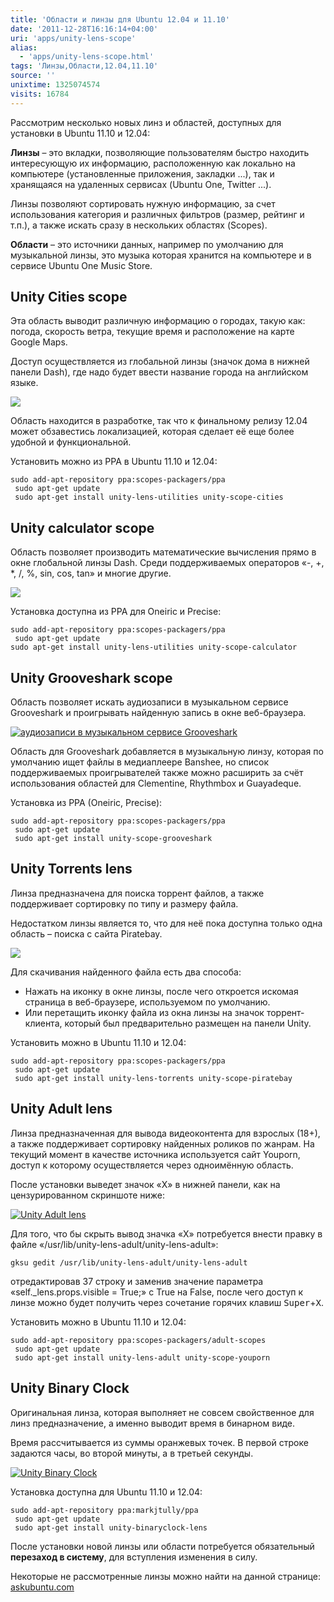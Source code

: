 ```yaml
---
title: 'Области и линзы для Ubuntu 12.04 и 11.10'
date: '2011-12-28T16:16:14+04:00'
uri: 'apps/unity-lens-scope'
alias: 
  - 'apps/unity-lens-scope.html'
tags: 'Линзы,Области,12.04,11.10'
source: ''
unixtime: 1325074574
visits: 16784
---
```

Рассмотрим несколько новых линз и областей, доступных для установки в Ubuntu 11.10 и 12.04:

**Линзы** – это вкладки, позволяющие пользователям быстро находить интересующую их информацию, расположенную как локально на компьютере (установленные приложения, закладки ...), так и хранящаяся на удаленных сервисах (Ubuntu One, Twitter ...).

Линзы позволяют сортировать нужную информацию, за счет использования категория и различных фильтров (размер, рейтинг и т.п.), а также искать сразу в нескольких областях (Scopes).

**Области** – это источники данных, например по умолчанию для музыкальной линзы, это музыка которая хранится на компьютере и в сервисе Ubuntu One Music Store.

## Unity Cities scope

Эта область выводит различную информацию о городах, такую как: погода, скорость ветра, текущие время и расположение на карте Google Maps.

Доступ осуществляется из глобальной линзы (значок дома в нижней панели Dash), где надо будет ввести название города на английском языке.

[![](img/2011/12/28/16-00/unity-cities-scope-6587409813-o.jpg)](img/2011/12/28/16-00/unity-cities-scope-6587409813-o.jpg)

Область находится в разработке, так что к финальному релизу 12.04 может обзавестись локализацией, которая сделает её еще более удобной и функциональной.

Установить можно из PPA в Ubuntu 11.10 и 12.04:

```
sudo add-apt-repository ppa:scopes-packagers/ppa
 sudo apt-get update
 sudo apt-get install unity-lens-utilities unity-scope-cities
```

## Unity calculator scope

Область позволяет производить математические вычисления прямо в окне глобальной линзы Dash. Среди поддерживаемых операторов «-, +, \*, /, %, sin, cos, tan» и многие другие.

[![](img/2011/12/28/16-00/unity-calculator-scope-6587409145-o.jpg)](img/2011/12/28/16-00/unity-calculator-scope-6587409145-o.jpg)

Установка доступна из PPA для Oneiric и Precise:

```
sudo add-apt-repository ppa:scopes-packagers/ppa
 sudo apt-get update 
sudo apt-get install unity-lens-utilities unity-scope-calculator
```

## Unity Grooveshark scope

Область позволяет искать аудиозаписи в музыкальном сервисе Grooveshark и проигрывать найденную запись в окне веб-браузера.

[![аудиозаписи в музыкальном сервисе Grooveshark](img/2011/12/28/16-00/unity-grooveshark-scope-6587409301-o.jpg)](img/2011/12/28/16-00/unity-grooveshark-scope-6587409301-o.jpg)

Область для Grooveshark добавляется в музыкальную линзу, которая по умолчанию ищет файлы в медиаплеере Banshee, но список поддерживаемых проигрывателей также можно расширить за счёт использования областей для Clementine, Rhythmbox и Guayadeque.

Установка из PPA (Oneiric, Precise):

```
sudo add-apt-repository ppa:scopes-packagers/ppa
 sudo apt-get update
 sudo apt-get install unity-scope-grooveshark
```

## Unity Torrents lens

Линза предназначена для поиска торрент файлов, а также поддерживает сортировку по типу и размеру файла.

Недостатком линзы является то, что для неё пока доступна только одна область – поиска с сайта Piratebay.

[![](img/2011/12/28/16-00/unity-torrents-lens-6587409629-o.jpg)](img/2011/12/28/16-00/unity-torrents-lens-6587409629-o.jpg)

Для скачивания найденного файла есть два способа:

*   Нажать на иконку в окне линзы, после чего откроется искомая страница в веб-браузере, используемом по умолчанию.
*   Или перетащить иконку файла из окна линзы на значок торрент-клиента, который был предварительно размещен на панели Unity.

Установить можно в Ubuntu 11.10 и 12.04:

```
sudo add-apt-repository ppa:scopes-packagers/ppa
 sudo apt-get update
 sudo apt-get install unity-lens-torrents unity-scope-piratebay
```

## Unity Adult lens

Линза предназначенная для вывода видеоконтента для взрослых (18+), а также поддерживает сортировку найденных роликов по жанрам. На текущий момент в качестве источника используется сайт Youporn, доступ к которому осуществляется через одноимённую область.

После установки выведет значок «X» в нижней панели, как на цензурированном скриншоте ниже:

[![Unity Adult lens](img/2011/12/28/16-00/unity-adult-lens-6587409961-o.jpg)](img/2011/12/28/16-00/unity-adult-lens-6587409961-o.jpg)

Для того, что бы скрыть вывод значка «X» потребуется внести правку в файле «/usr/lib/unity-lens-adult/unity-lens-adult»:

```
gksu gedit /usr/lib/unity-lens-adult/unity-lens-adult
```

отредактировав 37 строку и заменив значение параметра «self.\_lens.props.visible = True;» с True на False, после чего доступ к линзе можно будет получить через сочетание горячих клавиш <kbd>Super</kbd>+<kbd>X</kbd>.

Установить можно в Ubuntu 11.10 и 12.04:

```
sudo add-apt-repository ppa:scopes-packagers/adult-scopes
 sudo apt-get update
 sudo apt-get install unity-lens-adult unity-scope-youporn
```

## Unity Binary Clock

Оригинальная линза, которая выполняет не совсем свойственное для линз предназначение, а именно выводит время в бинарном виде.

Время рассчитывается из суммы оранжевых точек. В первой строке задаются часы, во второй минуты, а в третьей секунды.

[![Unity Binary Clock](img/2011/12/28/16-00/unity-binary-clock-6587409463-o.jpg)](img/2011/12/28/16-00/unity-binary-clock-6587409463-o.jpg)

Установка доступна для Ubuntu 11.10 и 12.04:

```
sudo add-apt-repository ppa:markjtully/ppa
 sudo apt-get update
 sudo apt-get install unity-binaryclock-lens
```

После установки новой линзы или области потребуется обязательный **перезаход в систему**, для вступления изменения в силу.

Некоторые не рассмотренные линзы можно найти на данной странице: [askubuntu.com](http://askubuntu.com/questions/38772/what-lenses-for-unity-are-available)
